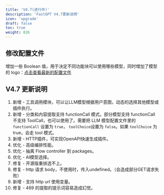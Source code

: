 ```yaml
---
title: 'V4.7(进行中)'
description: 'FastGPT V4.7更新说明'
icon: 'upgrade'
draft: false
toc: true
weight: 826
---
```


## 修改配置文件

增加一些 Boolean 值，用于决定不同功能块可以使用哪些模型，同时增加了模型的 logo：[点击查看最新的配置文件](/docs/development/configuration/)


## V4.7 更新说明

1. 新增 - 工具调用模块，可以让LLM模型根据用户意图，动态的选择其他模型或插件执行。
2. 新增 - 分类和内容提取支持 functionCall 模式。部分模型支持 functionCall 不支持 ToolCall，也可以使用了。需要把 LLM 模型配置文件里的 `functionCall` 设置为 `true`， `toolChoice`设置为 `false`。如果 `toolChoice` 为 true，会走 tool 模式。
3. 新增 - HTTP插件，可实现OpenAPI快速生成插件。
4. 优化 - 高级编排性能。
5. 优化 - 抽离 Flow controller 到 packages。
6. 优化 - AI模型选择。
7. 修复 - 开源版重排选不上。
8. 修复 - http 请求 body，不使用时，传入undefined。（会造成部分GET请求失败）
9. 新增 - 支持 http url 使用变量。
10. 修复 - 469 的提取的提示词容易造成幻觉。
